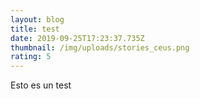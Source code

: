 ```yaml
---
layout: blog
title: test
date: 2019-09-25T17:23:37.735Z
thumbnail: /img/uploads/stories_ceus.png
rating: 5
---
```

Esto es un test
